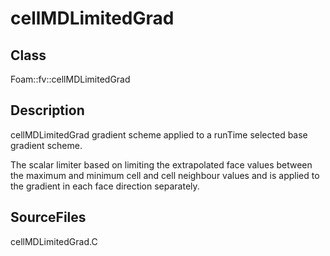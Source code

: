 # cellMDLimitedGrad 
## Class
Foam::fv::cellMDLimitedGrad

## Description
cellMDLimitedGrad gradient scheme applied to a runTime selected base
gradient scheme.

The scalar limiter based on limiting the extrapolated face values
between the maximum and minimum cell and cell neighbour values and is
applied to the gradient in each face direction separately.

## SourceFiles
cellMDLimitedGrad.C


